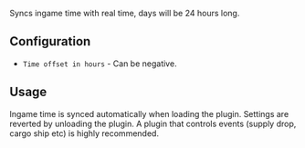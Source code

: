 Syncs ingame time with real time, days will be 24 hours long. 

## Configuration

- `Time offset in hours` - Can be negative.


## Usage

Ingame time is synced automatically when loading the plugin. Settings are reverted by unloading the plugin. A plugin that controls events (supply drop, cargo ship etc) is highly recommended.
